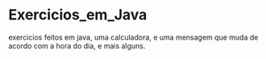 # Exercicios_em_Java
exercicios feitos em java, uma calculadora, e uma mensagem que muda de acordo com a hora do dia, e mais alguns.
